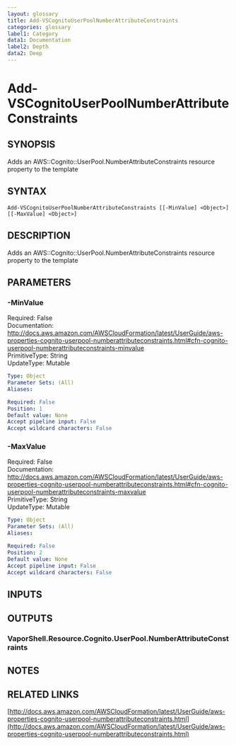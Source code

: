 ```yaml
---
layout: glossary
title: Add-VSCognitoUserPoolNumberAttributeConstraints
categories: glossary
label1: Category
data1: Documentation
label2: Depth
data2: Deep
---
```


# Add-VSCognitoUserPoolNumberAttributeConstraints

## SYNOPSIS
Adds an AWS::Cognito::UserPool.NumberAttributeConstraints resource property to the template

## SYNTAX

```
Add-VSCognitoUserPoolNumberAttributeConstraints [[-MinValue] <Object>] [[-MaxValue] <Object>]
```

## DESCRIPTION
Adds an AWS::Cognito::UserPool.NumberAttributeConstraints resource property to the template

## PARAMETERS

### -MinValue
Required: False    
Documentation: http://docs.aws.amazon.com/AWSCloudFormation/latest/UserGuide/aws-properties-cognito-userpool-numberattributeconstraints.html#cfn-cognito-userpool-numberattributeconstraints-minvalue    
PrimitiveType: String    
UpdateType: Mutable

```yaml
Type: Object
Parameter Sets: (All)
Aliases: 

Required: False
Position: 1
Default value: None
Accept pipeline input: False
Accept wildcard characters: False
```

### -MaxValue
Required: False    
Documentation: http://docs.aws.amazon.com/AWSCloudFormation/latest/UserGuide/aws-properties-cognito-userpool-numberattributeconstraints.html#cfn-cognito-userpool-numberattributeconstraints-maxvalue    
PrimitiveType: String    
UpdateType: Mutable

```yaml
Type: Object
Parameter Sets: (All)
Aliases: 

Required: False
Position: 2
Default value: None
Accept pipeline input: False
Accept wildcard characters: False
```

## INPUTS

## OUTPUTS

### VaporShell.Resource.Cognito.UserPool.NumberAttributeConstraints

## NOTES

## RELATED LINKS

[http://docs.aws.amazon.com/AWSCloudFormation/latest/UserGuide/aws-properties-cognito-userpool-numberattributeconstraints.html](http://docs.aws.amazon.com/AWSCloudFormation/latest/UserGuide/aws-properties-cognito-userpool-numberattributeconstraints.html)

